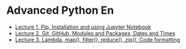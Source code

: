 # Advanced Python En
* <a href="https://github.com/svniko/AdvancedPythonEn/tree/main/Lecture1">Lecture 1. Pip, Installation and using Jupyter Notebook</a>
* <a href="https://github.com/svniko/AdvancedPythonEn/tree/main/Lecture2">Lecture 2. Git, GitHub, Modules and Packages, Dates and Times</a>
* <a href="https://github.com/svniko/AdvancedPythonEn/tree/main/Lecture3">Lecture 3. Lambda, map(), filter(), reduce(), zip(). Code formatting</a>
